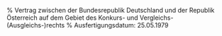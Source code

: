 % Vertrag zwischen der Bundesrepublik Deutschland und der Republik Österreich auf dem Gebiet des Konkurs- und Vergleichs-(Ausgleichs-)rechts
% Ausfertigungsdatum: 25.05.1979
 